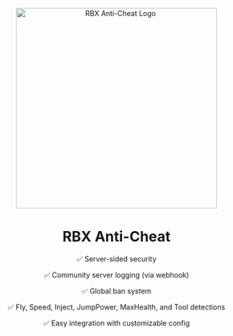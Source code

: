 <p align="center">
  <img src="https://raw.githubusercontent.com/ProDevBilly/RBX-Anti-Cheat/main/assets/rbx-anti-cheat-logo.png" alt="RBX Anti-Cheat Logo" width="400"/>
</p>

<h1 align="center">RBX Anti-Cheat</h1>

<p align="center">✅ Server-sided security</p>
<p align="center">✅ Community server logging (via webhook)</p>
<p align="center">✅ Global ban system</p>
<p align="center">✅ Fly, Speed, Inject, JumpPower, MaxHealth, and Tool detections</p>
<p align="center">✅ Easy integration with customizable config</p>
